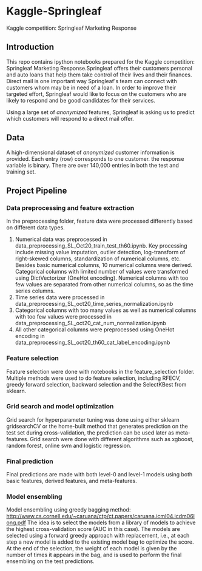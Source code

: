 # Kaggle-Springleaf
Kaggle competition: Springleaf Marketing Response

## Introduction
This repo contains ipython notebooks prepared for the Kaggle competition: Springleaf Marketing Response.Springleaf offers their customers personal and auto loans that help them take control of their lives and their finances. Direct mail is one important way Springleaf's team can connect with customers whom may be in need of a loan. In order to improve their targeted effort, Springleaf would like to focus on the customers who are likely to respond and be good candidates for their services.

Using a large set of <em>anonymized</em> features, Springleaf is asking us to predict which customers will respond to a direct mail offer. 

## Data
A high-dimensional dataset of <em>anonymized</em> customer information is provided. Each entry (row) corresponds to one customer. the response variable is binary. There are over 140,000 entries in both the test and training set. 

## Project Pipeline
### Data preprocessing and feature extraction
In the preprocessing folder, feature data were processed differently based on different data types. 
  1. Numerical data was preprocessed in data_preprocessing_SL_Oct20_train_test_th60.ipynb. Key processing include missing value imputation, outlier detection, log-transform of right-skewed columns, standardization of numerical columns, etc. Besides basic numerical columns, 10 numerical columns were derived. Categorical columns with limited number of values were transformed using DictVectorizer (OneHot encoding). Numerical columns with too few values are separated from other numerical columns, so as the time series columns.
  2. Time series data were processed in data_preprocessing_SL_oct20_time_series_normalization.ipynb
  3. Categorical columns with too many values as well as numerical columns with too few values were processed in data_preprocessing_SL_oct20_cat_num_normalization.ipynb
  4. All other categorical columns were preprocessed using OneHot encoding in data_preprocessing_SL_oct20_th60_cat_label_encoding.ipynb

### Feature selection
Feature selection were done with notebooks in the feature_selection folder. Multiple methods were used to do feature selection, including RFECV, greedy forward selection, backward selection and the SelectKBest from sklearn.

### Grid search and model optimization
Grid search for hyperparameter tuning was done using either sklearn gridsearchCV or the home-built method that generates prediction on the test set during cross-validation, the prediction can be used later as meta-features. Grid search were done with different algorithms such as xgboost, random forest, online svm and logistic regression.

### Final prediction
Final predictions are made with both level-0 and level-1 models using both basic features, derived features, and meta-features.

### Model ensembling
Model ensembling using greedy bagging method: http://www.cs.cornell.edu/~caruana/ctp/ct.papers/caruana.icml04.icdm06long.pdf
The idea is to select the models from a library of models to achieve the highest cross-validation score (AUC in this case).
The models are selected using a forward greedy approach with replacement, i.e., at each step a new model is added to the existing model bag to optimize the score. At the end of the selection, the weight of each model is given by the number of times it appears in the bag, and is used to perform the final ensembling on the test predictions.

